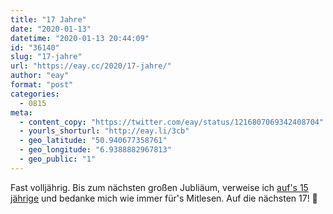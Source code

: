 ```yaml
---
title: "17 Jahre"
date: "2020-01-13"
datetime: "2020-01-13 20:44:09"
id: "36140"
slug: "17-jahre"
url: "https://eay.cc/2020/17-jahre/"
author: "eay"
format: "post"
categories:
  - 0815
meta:
  - content_copy: "https://twitter.com/eay/status/1216807069342408704"
  - yourls_shorturl: "http://eay.li/3cb"
  - geo_latitude: "50.940677358761"
  - geo_longitude: "6.9388882967813"
  - geo_public: "1"
---
```


Fast volljährig. Bis zum nächsten großen Jubliäum, verweise ich [auf's 15 jährige](https://eay.cc/2018/15-jahre/) und bedanke mich wie immer für's Mitlesen. Auf die nächsten 17! 🎉
